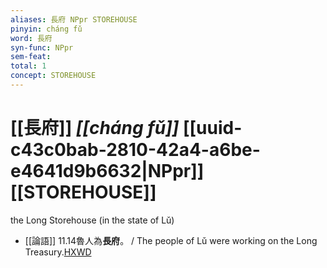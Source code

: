 ```yaml
---
aliases: 長府 NPpr STOREHOUSE
pinyin: cháng fǔ
word: 長府
syn-func: NPpr
sem-feat: 
total: 1
concept: STOREHOUSE 
---
```

# [[長府]] *[[cháng fǔ]]*  [[uuid-c43c0bab-2810-42a4-a6be-e4641d9b6632|NPpr]] [[STOREHOUSE]]
the Long Storehouse (in the state of Lǔ)
 - [[論語]] 11.14魯人為**長府**。 / The people of Lǔ were working on the Long Treasury.[HXWD](https://hxwd.org/textview.html?location=KR1h0004_tls_011-16a.2)